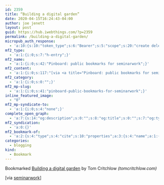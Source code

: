 ```yaml
---
id: 2359
title: “Building a digital garden”
date: 2020-04-15T16:24:43-04:00
author: joe jenett
layout: post
guid: https://hub.iwebthings.com/?p=2359
permalink: /building-a-digital-garden/
micropub_auth_response:
  - 'a:10:{s:10:"token_type";s:6:"Bearer";s:5:"scope";s:20:"create delete update";s:2:"me";s:27:"https://hub.iwebthings.com/";s:9:"issued_by";s:54:"https://hub.iwebthings.com/wp-json/indieauth/1.0/token";s:9:"client_id";s:20:"https://omnibear.com";s:11:"client_name";s:8:"Omnibear";s:11:"client_icon";s:29:"https://omnibear.com/logo.svg";s:9:"issued_at";i:1586704647;s:4:"user";i:1;s:13:"last_accessed";i:1586981851;}'
mf2_type:
  - 'a:1:{i:0;s:7:"h-entry";}'
mf2_name:
  - 'a:1:{i:0;s:42:"Pinboard: public bookmarks for seminarwork";}'
mf2_content:
  - 'a:1:{i:0;s:117:"[via <a title="Pinboard: public bookmarks for seminarwork" href="https://pinboard.in/u:seminarwork/">seminarwork</a>]";}'
mf2_category:
  - 'a:1:{i:0;s:0:"";}'
mf2_mp-slug:
  - 'a:1:{i:0;s:41:"pinboard-public-bookmarks-for-seminarwork";}'
inline_featured_image:
  - "0"
mf2_mp-syndicate-to:
  - 'a:1:{i:0;s:4:"none";}'
complete_open_graph:
  - 'a:7:{s:14:"og:description";s:0:"";s:8:"og:title";s:0:"";s:7:"og:type";s:0:"";s:12:"twitter:card";s:7:"summary";s:15:"twitter:creator";s:0:"";s:19:"twitter:description";s:0:"";s:8:"og:image";s:0:"";}'
mf2_syndication:
  - 'a:0:{}'
mf2_bookmark-of:
  - 'a:2:{s:4:"type";s:4:"cite";s:10:"properties";a:3:{s:4:"name";a:1:{i:0;s:25:"Building a digital garden";}s:3:"url";a:1:{i:0;s:60:"https://tomcritchlow.com/2019/02/17/building-digital-garden/";}s:6:"author";a:2:{s:4:"type";a:1:{i:0;s:6:"h-card";}s:10:"properties";a:2:{s:4:"name";a:1:{i:0;s:14:" Tom Critchlow";}s:3:"url";a:1:{i:0;s:25:"https://tomcritchlow.com/";}}}}}'
categories:
  - blogging
kind:
  - Bookmark
---
```

Bookmarked [Building a digital garden](https://tomcritchlow.com/2019/02/17/building-digital-garden/) by Tom Critchlow _(tomcritchlow.com)_

\[via [seminarwork](https://pinboard.in/u:seminarwork/ "Pinboard: public bookmarks for seminarwork")\]